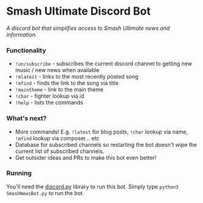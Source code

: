 # Smash Ultimate Discord Bot

_A discord bot that simplifies access to Smash Ultimate news and information._

### Functionality ###
* `!un/subscribe` - subscribes the current discord channel to getting new music / new news when available
* `!mlatest` - links to the most recently posted song
* `!mfind` - finds the link to the song via title
* `!maintheme` - link to the main theme
* `!char` - fighter lookup via id
* `!help` - lists the commands

### What's next? ###
* More commands! E.g. `!latest` for blog posts, `!char` lookup via name, `!mfind` lookup via composer... etc
* Database for subscribed channels so restarting the bot doesn't wipe the current list of subscribed channels.
* Get outsider ideas and PRs to make this bot even better!

### Running ###
You'll need the [discord.py](https://github.com/Rapptz/discord.py) library to run this bot.
Simply type `python3 SmashNewsBot.py` to run the bot.
